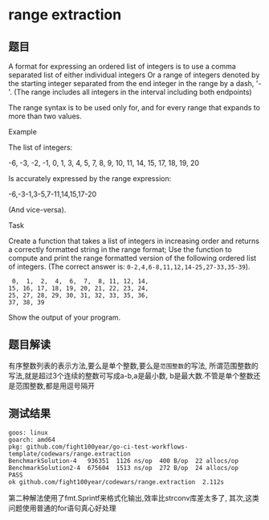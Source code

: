 # range extraction

## 题目

A format for expressing an ordered list of integers
is to use a comma separated list of either individual integers
Or a range of integers denoted by the starting integer
separated from the end integer in the range by a dash, '-'.
(The range includes all integers in the interval including both endpoints)

The range syntax is to be used only for,
and for every range that expands to more than two values.

Example

The list of integers:

-6, -3, -2, -1, 0, 1, 3, 4, 5, 7, 8, 9, 10, 11, 14, 15, 17, 18, 19, 20

Is accurately expressed by the range expression:

-6,-3-1,3-5,7-11,14,15,17-20

(And vice-versa).

Task

Create a function that takes a list of integers in increasing order
and returns a correctly formatted string in the range format;
Use the function to compute and print the range formatted version
of the following ordered list of integers.
(The correct answer is: `0-2,4,6-8,11,12,14-25,27-33,35-39`).

     0,  1,  2,  4,  6,  7,  8, 11, 12, 14,
    15, 16, 17, 18, 19, 20, 21, 22, 23, 24,
    25, 27, 28, 29, 30, 31, 32, 33, 35, 36,
    37, 38, 39

Show the output of your program.

## 题目解读

有序整数列表的表示方法,要么是单个整数,要么是`范围整数`的写法,
所谓范围整数的写法,就是超过3个连续的整数可写成a-b,a是最小数,
b是最大数.不管是单个整数还是范围整数,都是用逗号隔开

## 测试结果

    goos: linux
    goarch: amd64
    pkg: github.com/fight100year/go-ci-test-workflows-template/codewars/range.extraction
    BenchmarkSolution-4   936351  1126 ns/op  400 B/op  22 allocs/op
    BenchmarkSolution2-4  675604  1513 ns/op  272 B/op  24 allocs/op
    PASS
    ok github.com/fight100year/codewars/range.extraction  2.112s

第二种解法使用了fmt.Sprintf来格式化输出,效率比strconv库差太多了,
其次,这类问题使用普通的for语句真心好处理
